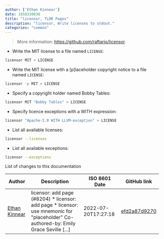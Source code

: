 ```yaml
---
author: ['Ethan Kinnear']
date: 1658330838
title: "licensor, TLDR Pages"
description: "licensor, Write licenses to stdout."
categories: "common"
---
```

> More information: <https://github.com/raftario/licensor>.

- Write the MIT license to a file named `LICENSE`:

```bash
licensor MIT > LICENSE
```

- Write the MIT license with a [p]laceholder copyright notice to a file named `LICENSE`:

```bash
licensor -p MIT > LICENSE
```

- Specify a copyright holder named Bobby Tables:

```bash
licensor MIT "Bobby Tables" > LICENSE
```

- Specify licence exceptions with a WITH expression:

```bash
licensor "Apache-2.0 WITH LLVM-exception" > LICENSE
```

- List all available licenses:

```bash
licensor --licenses
```

- List all available exceptions:

```bash
licensor --exceptions
```
List of changes to this documentation


Author | Description | ISO 8601 Date | GitHub link
------|-----|-----|-----
[Ethan Kinnear](mailto:contact@superatomic.dev) | licensor: add page (#8204) * licensor: add page * licensor: use mnemonic for "placeholder" Co-authored-by: Emily Grace Seville [...] | 2022-07-20T17:27:18 | [efd2a87d9270](https://github.com/tldr-pages/tldr/commit/efd2a87d9270b1970678bb09e5c5cd411f6565fe)

